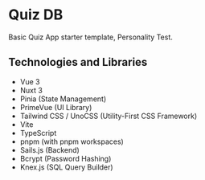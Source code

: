 # Quiz DB

Basic Quiz App starter template, Personality Test.

## Technologies and Libraries

- Vue 3
- Nuxt 3 
- Pinia (State Management)
- PrimeVue (UI Library)
- Tailwind CSS /  UnoCSS (Utility-First CSS Framework)
- Vite
- TypeScript
- pnpm (with pnpm workspaces)
- Sails.js (Backend)
- Bcrypt (Password Hashing)
- Knex.js (SQL Query Builder)
